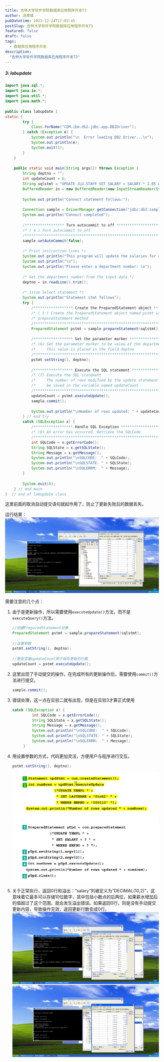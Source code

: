 ```yaml
---
title: 吉林大学软件学院数据库应用程序开发T3
author: 浥青城
pubDatetime: 2023-12-24T17:03:45
postSlug: 吉林大学软件学院数据库应用程序开发T3
featured: false
draft: false
tags:
  - 数据库应用程序开发
description:
  "吉林大学软件学院数据库应用程序开发T3"
---
```


##### 3: labupdate

```java
import java.sql.*;
import java.io.*;
import java.util.*;
import java.math.*;

public class labupdate {
static {
        try {
            Class.forName("COM.ibm.db2.jdbc.app.DB2Driver");
        } catch (Exception e) {
            System.out.println("\n  Error loading DB2 Driver...\n");
            System.out.println(e);
            System.exit(1);
        }
    }

    public static void main(String args[]) throws Exception {
        String deptno = "";
        int updateCount = 0;
        String sqlstmt = "UPDATE JLU.STAFF SET SALARY = SALARY * 1.05 WHERE DEPT = ?";
        BufferedReader in = new BufferedReader(new InputStreamReader(System.in));

        System.out.println("Connect statement follows:");

        Connection sample = DriverManager.getConnection("jdbc:db2:sample", "db2admin", "db2admin");
        System.out.println("Connect completed");

        /****************** Turn autocommit to off **************************/
        /* ( 4 ) Turn autocommit to off                                      */
        /*********************************************************************/
        sample.setAutoCommit(false);

        /* Print instruction lines */
        System.out.println("This program will update the salaries for a department");
        System.out.println("\n");
        System.out.println("Please enter a department number: \n");

        /* Get the department number from the input data */
        deptno = in.readLine().trim();

        /* Issue Select statement */
        System.out.println("Statement stmt follows");
        try {
            /****************** Create the PreparedStatement object ************/
            /* ( 5 ) Create the PreparedStatement object named pstmt using the */
            /* prepareStatement method                                        */
            /*******************************************************************/
            PreparedStatement pstmt = sample.prepareStatement(sqlstmt);

            /****************** Set the parameter marker **********************/
            /* (6) Set the parameter marker to be value of the department.    */
            /*     This value is placed in the field deptno                   */
            /*******************************************************************/
            pstmt.setString(1, deptno);

            /****************** Execute the SQL statement *********************/
            /* (7) Execute the SQL statement                                  */
            /*     The number of rows modified by the update statement should */
            /*     be saved in the variable named updateCount                 */
            /*******************************************************************/
            updateCount = pstmt.executeUpdate();
	        sample.commit();

            System.out.println("\nNumber of rows updated: " + updateCount);
        } // end try
        catch (SQLException x) {
            /****************** Handle SQL Exception **************************/
            /* (8) An error has occurred. Retrieve the SQLCode                */
            /*******************************************************************/
            int SQLCode = x.getErrorCode();
            String SQLState = x.getSQLState();
            String Message = x.getMessage();
            System.out.println("\nSQLCODE:  " + SQLCode);
            System.out.println("\nSQLSTATE: " + SQLState);
            System.out.println("\nSQLERRM:  " + Message);
        }

        System.exit(0);
    } // end main
}  // end of labupdate class


```

这里前面的取消自动提交语句就起作用了，防止了更新失败后的数据丢失。

运行结果：
![img.png](../../assets/images/jlu-sjkyycxkf3/img.png)

需要注意的几个点：
1. 由于是更新操作，所以需要使用`executeUpdate()`方法，而不是`executeQuery()`方法。

   ```java
   //创建PreparedStatement对象
   PreparedStatement pstmt = sample.prepareStatement(sqlstmt);
   
   //设置参数
   pstmt.setString(1, deptno);
   
   //整型变量updateCount用于保存更新的行数
   updateCount = pstmt.executeUpdate();
   ```

2. 这里出现了手动提交的操作，在完成所有的更新操作后，需要使用`commit()`方法进行提交。

   ```java
   sample.commit();
   ```
   
3. 错误处理，这一点在实验二就有出现，但是在实验3才算正式使用

   ```java
   catch (SQLException x) {
            int SQLCode = x.getErrorCode();
            String SQLState = x.getSQLState();
            String Message = x.getMessage();
            System.out.println("\nSQLCODE:  " + SQLCode);
            System.out.println("\nSQLSTATE: " + SQLState);
            System.out.println("\nSQLERRM:  " + Message);
        }
   ```
   
4. 用设置参数的方式，代码更加灵活，方便用户与程序进行交互。

   ```java
   pstmt.setString(1, deptno);
   ```
   ![img_1.png](../../assets/images/jlu-sjkyycxkf3/img_1.png)
   ![img_2.png](../../assets/images/jlu-sjkyycxkf3/img_2.png)
5. 关于正常执行，返回0行和溢出：“salary”列被定义为“DECIMAL(10,2)”，这意味着它最多可以存储10位数字，其中包括小数点的后两位，如果薪水增加后的值超过了这个范围，就会发生溢出错误。如果返回0行，则是没有手动提交更新内容，导致操作无效，返回更新行数变成0行。
   ![img_3.png](../../assets/images/jlu-sjkyycxkf3/img_3.png)
   ![img_4.png](../../assets/images/jlu-sjkyycxkf3/img_4.png)